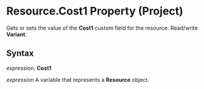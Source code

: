 
# Resource.Cost1 Property (Project)

Gets or sets the value of the  **Cost1** custom field for the resource. Read/write **Variant**.


## Syntax

 _expression_. **Cost1**

 _expression_ A variable that represents a **Resource** object.

